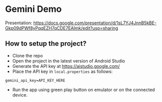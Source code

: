 # Gemini Demo

Presentation: https://docs.google.com/presentation/d/1sL7YJ4JnnB5kBE-Gkp09dPWf8yPqqEZH7qCDE7EAlmk/edit?usp=sharing

## How to setup the project?

- Clone the repo
- Open the project in the latest version of Android Studio
- Generate the API key at https://aistudio.google.com/
- Place the API key in `local.properties` as follows:

```
gemini_api_key=API_KEY_HERE
```

- Run the app using green play button on emulator or on the connected device.
